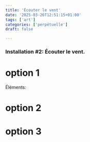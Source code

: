 ```yaml
---
title: 'Écouter le vent'
date: '2025-03-26T12:51:15+01:00'
tags: ['art']
categories: ['perpétuelle']
draft: false

---
```

### Installation #2: Écouter le vent.


# option 1
 

Éléments:


# option 2


# option 3
